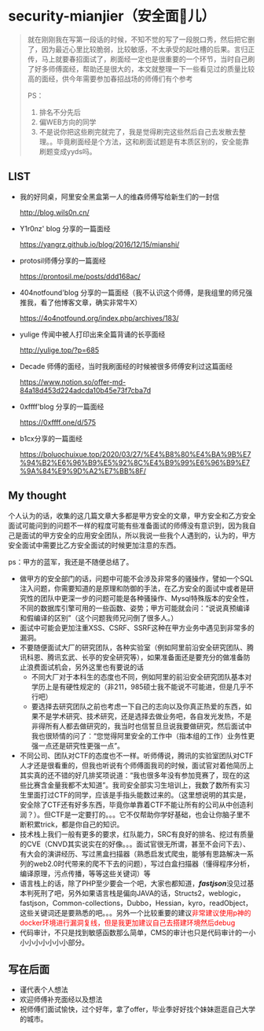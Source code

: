 # security-mianjier（安全面🐔儿）

> 就在刚刚我在写第一段话的时候，不知不觉的写了一段脱口秀，然后把它删了，因为最近心里比较脆弱，比较敏感，不太承受的起吐槽的后果。言归正传，马上就要春招面试了，刷面经一定也是很重要的一个环节，当时自己刷了好多师傅面经，帮助还是很大的，本文就整理一下一些看见过的质量比较高的面经，供今年需要参加春招战场的师傅们有个参考
>
> PS：
>
> 1.  排名不分先后
> 2. 偏WEB方向的同学	
> 3. 不是说你把这些刷完就完了，我是觉得刷完这些然后自己去发散去整理。。毕竟刷面经是个方法，这和刷面试题是有本质区别的，安全能靠刷题变成yyds吗。



## LIST

- 我的好同桌，阿里安全黑盒第一人的维森师傅写给新生们的一封信

  http://blog.wils0n.cn/

- Y1r0nz' blog 分享的一篇面经

  https://yangrz.github.io/blog/2016/12/15/mianshi/

- protosil师傅分享的一篇面经

  https://prontosil.me/posts/ddd168ac/

- 404notfound'blog 分享的一篇面经（我不认识这个师傅，是我组里的师兄强推我，看了他博客文章，确实非常牛X）

  https://4o4notfound.org/index.php/archives/183/

- yulige 传闻中被人打印出来全篇背诵的长亭面经

  http://yulige.top/?p=685

- Decade 师傅的面经，当时我刷面经的时候被很多师傅安利过这篇面经

  https://www.notion.so/offer-md-84a18d453d224adcda10b45e73f7cba7d

- 0xffff'blog 分享的一篇面经

  https://0xffff.one/d/575

- b1cx分享的一篇面经

  https://boluochuixue.top/2020/03/27/%E4%B8%80%E4%BA%9B%E7%94%B2%E6%96%B9%E5%92%8C%E4%B9%99%E6%96%B9%E7%9A%84%E9%9D%A2%E7%BB%8F/



## My thought

个人认为的话，收集的这几篇文章大多都是甲方安全的文章，甲方安全和乙方安全面试可能问到的问题不一样的程度可能有些准备面试的师傅没有意识到，因为我自己是面试的甲方安全的应用安全团队，所以我说一些我个人遇到的，认为的，甲方安全面试中需要比乙方安全面试的时候更加注意的东西。

ps：甲方的蓝军，我还是不随便总结了。

- 做甲方的安全部门的话，问题中可能不会涉及非常多的骚操作，譬如一个SQL注入问题，你需要知道的是原理和防御的手法，在乙方安全的面试中或者是研究性的团队中更深一步的问题可能是各种骚操作、Mysql特殊版本的安全性，不同的数据库引擎可用的一些函数、姿势；甲方可能就会问：“说说真预编译和假编译的区别”（这个问题我师兄问倒了很多人。）
- 面试中可能会更加注重XSS、CSRF、SSRF这种在甲方业务中遇见到非常多的漏洞。
- 不要随便面试大厂的研究团队，各种实验室（例如阿里前沿安全研究团队、腾讯科恩、腾讯玄武、长亭的安全研究等），如果准备面还是要充分的做准备防止浪费面试机会，另外这里也有要说的话
  - 不同大厂对于本科生的态度也不同，例如阿里的前沿安全研究团队基本对学历上是有硬性规定的（非211，985硕士我不能说不可能进，但是几乎不行吧）
  - 要选择去研究团队之前也考虑一下自己的志向以及你真正热爱的东西，如果不是学术研究、技术研究，还是选择去做业务吧，各自发光发热，不是非得所有人都去做研究的，我当时也信誓旦旦说我要做研究，然后面试中我也很矫情的问了：“您觉得阿里安全的工作中（指本组的工作）业务性更强一点还是研究性更强一点”。
- 不同公司、团队对CTF的态度也不一样。听师傅说，腾讯的实验室团队对CTF人才还是很看重的，但我也听说有个师傅面我司的时候，面试官对着他简历上其实真的还不错的好几排奖项说道：“我也很多年没有参加竞赛了，现在的这些比赛含金量我都不太知道”。我司安全部实习生培训上，我数了数所有实习生里面打过CTF的同学，应该是手指头能数过来的。（这里想说明的其实是，安全除了CTF还有好多东西，毕竟你单靠着CTF不能让所有的公司从中创造利润？）。但CTF是一定要打的。。。它不仅帮助你学好基础，也会让你脑子里不断积累trick，都是你自己的知识。
- 技术栈上我们一般有更多的要求，红队能力，SRC有良好的排名、挖过有质量的CVE（CNVD其实说实在的好像。。。面试官很无所谓，甚至不会问下去）、有大会的演讲经历、写过黑盒扫描器（熟悉启发式爬虫，能够有思路解决一系列的web2.0时代带来的爬不下去的问题），写过白盒扫描器（懂得程序分析，编译原理，污点传播，等等这些关键词）等
- 语言栈上的话，除了PHP至少要会一个吧，大家也都知道，***fastjson***没见过基本判死刑了吧，另外如果语言栈是偏向JAVA的话，Structs2，weblogic，fastjson，Common-collections，Dubbo，Hessian，kyro，readObject，这些关键词还是要熟悉的吧。。。另外一个比较重要的建议<span style="color:red">非常建议使用p神的docker环境进行漏洞复线，但是我更加建议自己去搭建环境然后debug</span>
- 代码审计，不只是找到敏感函数那么简单，CMS的审计也只是代码审计的一小小小小小小小小部分。



## 写在后面

- 谨代表个人想法
- 欢迎师傅补充面经以及想法
- 祝师傅们面试愉快，过个好年，拿了offer，毕业季好好找个妹妹逛逛自己大学的城市。

